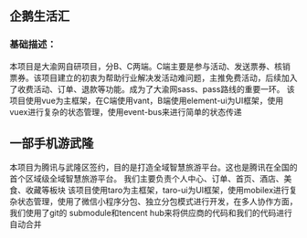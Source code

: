 ## 企鹅生活汇
### 基础描述：
本项目是大渝网自研项目，分B、C两端。C端主要是参与活动、发送票券、核销票券。该项目建立的初衷为帮助行业解决发活动难问题，主推免费活动，后续加入了收费活动、订单、退款等功能。成为了大渝网sass、pass路线的重要一环。
该项目使用vue为主框架，在C端使用vant，B端使用element-ui为UI框架，使用vuex进行复杂的状态管理，使用event-bus来进行简单的状态传递

## 一部手机游武隆
本项目为腾讯与武隆区签约，目的是打造全域智慧旅游平台。这也是腾讯在全国的首个区域级全域智慧旅游平台。  我们主要负责个人中心、订单、首页、酒店、美食、收藏等板块
该项目使用taro为主框架，taro-ui为UI框架，使用mobilex进行复杂状态管理，使用了微信小程序分包、独立分包模式进行开发，在多人协作方面，我们使用了git的 submodule和tencent hub来将供应商的代码和我们的代码进行自动合并
